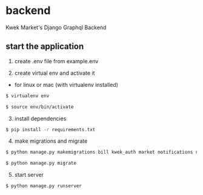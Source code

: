 # backend

Kwek Market's Django Graphql Backend

## start the application

1. create .env file from example.env

2. create virtual env and activate it

- for linux or mac (with virtualenv installed)

```bash
$ virtualenv env
```

```bash
$ source env/bin/activate
```

3. install dependencies

```bash
$ pip install -r requirements.txt
```

4. make migrations and migrate

```bash
$ python manage.py makemigrations bill kwek_auth market notifications users wallet kwek_admin
```

```bash
$ python manage.py migrate
```

5. start server

```bash
$ python manage.py runserver
```
